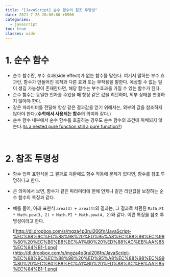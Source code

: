 ```yaml
---
title: "[JavaScript] 순수 함수와 참조 투명성"
date: 2021-7-28 20:00:00 +0900
categories:
  - javascript
toc: true
classes: wide
---
```


# 1. 순수 함수

- 순수 함수란, 부수 효과(side effect)가 없는 함수를 말한다. 여기서 말하는 부수 효과란, 함수가 만들어진 목적과 다른 효과 또는 부작용을 말한다. 예상할 수 없는 일이 생길 가능성이 존재한다면, 해당 함수는 부수효과를 가질 수 있는 함수가 된다.
- 순수 함수는 동일한 인자를 주었을 때 항상 같은 값을 리턴하며, 외부 상태를 변경하지 않아야 한다.
- 같은 파라미터를 전달해 항상 같은 결과값을 얻기 위해서는, 외부의 값을 참조하지 않아야 한다.(**수학에서 사용되는 함수**의 의미와 같다.)
- 순수 함수 내부에서 순수 함수를 호출하는 경우도 순수 함수의 조건에 위배되지 않는다.([Is a nested pure function still a pure function?](https://stackoverflow.com/questions/40280977/is-a-nested-pure-function-still-a-pure-function))

<br>

# 2. 참조 투명성

- 함수 입력 표현식을 그 결과로 치환해도 함수 작동에 문제가 없다면, 함수를 참조 투명하다고 한다.
- 큰 의미에서 보면, 함수가 같은 파라미터에 한해 언제나 같은 리턴값을 보장하는 순수 함수의 특징과 같다.
- 예를 들어, 아래 표현식 `area(3) + area(4)`의 결과는, 그 결과로 치환된 `Math.PI * Math.pow(3, 2) + Math.PI * Math.pow(4, 2)`와 같다. 이런 특징을 참조 투명성이라고 한다.

  ![http://dl.dropbox.com/s/mgza4p3rul206fn/JavaScript-%EC%88%9C%EC%88%98%20%ED%95%A8%EC%88%98%EC%99%80%20%EC%B0%B8%EC%A1%B0%20%ED%88%AC%EB%AA%85%EC%84%B1-1.png](http://dl.dropbox.com/s/mgza4p3rul206fn/JavaScript-%EC%88%9C%EC%88%98%20%ED%95%A8%EC%88%98%EC%99%80%20%EC%B0%B8%EC%A1%B0%20%ED%88%AC%EB%AA%85%EC%84%B1-1.png)
